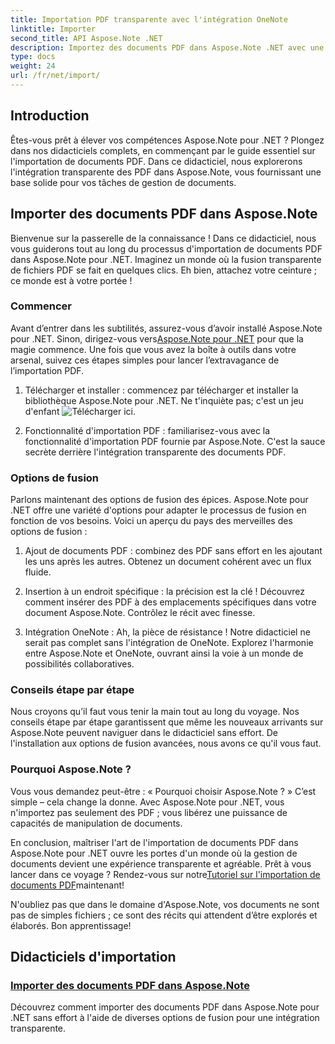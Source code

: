 ```yaml
---
title: Importation PDF transparente avec l'intégration OneNote
linktitle: Importer
second_title: API Aspose.Note .NET
description: Importez des documents PDF dans Aspose.Note .NET avec une intégration transparente à l'aide de diverses options de fusion. Apprenez avec des didacticiels étape par étape, y compris l'intégration OneNote.
type: docs
weight: 24
url: /fr/net/import/
---
```


## Introduction

Êtes-vous prêt à élever vos compétences Aspose.Note pour .NET ? Plongez dans nos didacticiels complets, en commençant par le guide essentiel sur l'importation de documents PDF. Dans ce didacticiel, nous explorerons l'intégration transparente des PDF dans Aspose.Note, vous fournissant une base solide pour vos tâches de gestion de documents.

## Importer des documents PDF dans Aspose.Note

Bienvenue sur la passerelle de la connaissance ! Dans ce didacticiel, nous vous guiderons tout au long du processus d'importation de documents PDF dans Aspose.Note pour .NET. Imaginez un monde où la fusion transparente de fichiers PDF se fait en quelques clics. Eh bien, attachez votre ceinture ; ce monde est à votre portée !

### Commencer

 Avant d’entrer dans les subtilités, assurez-vous d’avoir installé Aspose.Note pour .NET. Sinon, dirigez-vous vers[Aspose.Note pour .NET](https://products.aspose.com/note/net) pour que la magie commence. Une fois que vous avez la boîte à outils dans votre arsenal, suivez ces étapes simples pour lancer l’extravagance de l’importation PDF.

1. Télécharger et installer : commencez par télécharger et installer la bibliothèque Aspose.Note pour .NET. Ne t'inquiète pas; c'est un jeu d'enfant ![Télécharger ici](https://downloads.aspose.com/note/net).

2. Fonctionnalité d'importation PDF : familiarisez-vous avec la fonctionnalité d'importation PDF fournie par Aspose.Note. C'est la sauce secrète derrière l'intégration transparente des documents PDF.

### Options de fusion

Parlons maintenant des options de fusion des épices. Aspose.Note pour .NET offre une variété d'options pour adapter le processus de fusion en fonction de vos besoins. Voici un aperçu du pays des merveilles des options de fusion :

1. Ajout de documents PDF : combinez des PDF sans effort en les ajoutant les uns après les autres. Obtenez un document cohérent avec un flux fluide.

2. Insertion à un endroit spécifique : la précision est la clé ! Découvrez comment insérer des PDF à des emplacements spécifiques dans votre document Aspose.Note. Contrôlez le récit avec finesse.

3. Intégration OneNote : Ah, la pièce de résistance ! Notre didacticiel ne serait pas complet sans l'intégration de OneNote. Explorez l'harmonie entre Aspose.Note et OneNote, ouvrant ainsi la voie à un monde de possibilités collaboratives.

### Conseils étape par étape

Nous croyons qu’il faut vous tenir la main tout au long du voyage. Nos conseils étape par étape garantissent que même les nouveaux arrivants sur Aspose.Note peuvent naviguer dans le didacticiel sans effort. De l'installation aux options de fusion avancées, nous avons ce qu'il vous faut.

### Pourquoi Aspose.Note ?

Vous vous demandez peut-être : « Pourquoi choisir Aspose.Note ? » C’est simple – cela change la donne. Avec Aspose.Note pour .NET, vous n'importez pas seulement des PDF ; vous libérez une puissance de capacités de manipulation de documents.

 En conclusion, maîtriser l'art de l'importation de documents PDF dans Aspose.Note pour .NET ouvre les portes d'un monde où la gestion de documents devient une expérience transparente et agréable. Prêt à vous lancer dans ce voyage ? Rendez-vous sur notre[Tutoriel sur l'importation de documents PDF](./import-pdf-documents/)maintenant!

N'oubliez pas que dans le domaine d'Aspose.Note, vos documents ne sont pas de simples fichiers ; ce sont des récits qui attendent d’être explorés et élaborés. Bon apprentissage!
## Didacticiels d'importation
### [Importer des documents PDF dans Aspose.Note](./import-pdf-documents/)
Découvrez comment importer des documents PDF dans Aspose.Note pour .NET sans effort à l'aide de diverses options de fusion pour une intégration transparente.